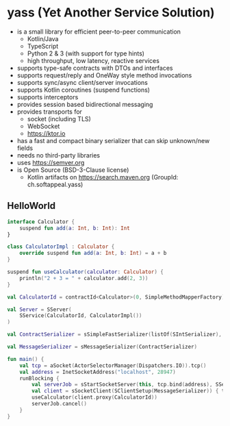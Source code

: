 # yass (Yet Another Service Solution)

* is a small library for efficient peer-to-peer communication
    * Kotlin/Java
    * TypeScript
    * Python 2 & 3 (with support for type hints)
    * high throughput, low latency, reactive services
* supports type-safe contracts with DTOs and interfaces
* supports request/reply and OneWay style method invocations
* supports sync/async client/server invocations
* supports Kotlin coroutines (suspend functions)
* supports interceptors
* provides session based bidirectional messaging
* provides transports for
    * socket (including TLS)
    * WebSocket
    * https://ktor.io
* has a fast and compact binary serializer that can skip unknown/new fields
* needs no third-party libraries
* uses https://semver.org
* is Open Source (BSD-3-Clause license)
    * Kotlin artifacts on https://search.maven.org (GroupId: ch.softappeal.yass)

## HelloWorld

```kotlin
interface Calculator {
    suspend fun add(a: Int, b: Int): Int
}

class CalculatorImpl : Calculator {
    override suspend fun add(a: Int, b: Int) = a + b
}

suspend fun useCalculator(calculator: Calculator) {
    println("2 + 3 = " + calculator.add(2, 3))
}

val CalculatorId = contractId<Calculator>(0, SimpleMethodMapperFactory)

val Server = SServer(
    SService(CalculatorId, CalculatorImpl())
)

val ContractSerializer = sSimpleFastSerializer(listOf(SIntSerializer), listOf())

val MessageSerializer = sMessageSerializer(ContractSerializer)

fun main() {
    val tcp = aSocket(ActorSelectorManager(Dispatchers.IO)).tcp()
    val address = InetSocketAddress("localhost", 28947)
    runBlocking {
        val serverJob = sStartSocketServer(this, tcp.bind(address), SServerSetup(Server, MessageSerializer))
        val client = sSocketClient(SClientSetup(MessageSerializer)) { tcp.connect(address) }
        useCalculator(client.proxy(CalculatorId))
        serverJob.cancel()
    }
}
```
